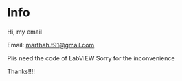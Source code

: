 # Info

Hi, my email

Email: marthah.t91@gmail.com



Plis need the code of LabVIEW
Sorry for the inconvenience

Thanks!!!!
